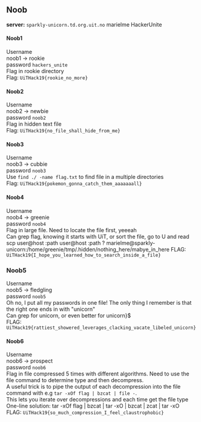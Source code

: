 ## Noob

**server:** `sparkly-unicorn.td.org.uit.no`
marielme HackerUnite
#### Noob1
Username <br>
noob1 -> rookie <br> 
password `hackers_unite` <br> 
Flag in rookie directory <br> 
Flag: `UiTHack19{rookie_no_more}`

#### Noob2
Username <br> 
noob2 -> newbie <br> 
password `noob2` <br> 
Flag in hidden text file <br> 
Flag: `UiTHack19{no_file_shall_hide_from_me}`

#### Noob3
Username <br> 
noob3 -> cubbie <br> 
password `noob3` <br> 
Use `find ./ -name flag.txt` to find file in a multiple directories  <br> 
Flag: `UiTHack19{pokemon_gonna_catch_them_aaaaaaall}` 

#### Noob4
Username <br> 
noob4 -> greenie <br> 
password `noob4` <br> 
Flag in large file. Need to locate the file first, yeeeah <br> 
Can grep flag, knowing it starts with UiT, or sort the file, go to U and read <br> 
scp user@host :path user@host :path ?
marielme@sparkly-unicorn:/home/greenie/tmp/.hidden/nothing_here/mabye_in_here
FLAG: `UiTHack19{I_hope_you_learned_how_to_search_inside_a_file}`

### Noob5
Username <br> 
noob5 -> fledgling <br> 
password `noob5` <br> 
Oh no, I put all my passwords in one file! The only thing I remember is that the right one ends in with "unicorn" <br>
Can grep for unicorn, or even better for unicorn}$ <br>
FLAG: `UiTHack19{rattiest_showered_leverages_clacking_vacate_libeled_unicorn}`

#### Noob6
Username <br> 
noob6 -> prospect <br> 
password `noob6` <br> 
Flag in file compressed 5 times with different algorithms. Need to use the file command to determine type and then decompress. <br>
A useful trick is to pipe the output of each decompression into the file command with e.g `tar -xOf flag | bzcat | file -`. <br>
This lets you iterate over decompressions and each time get the file type <br>
One-line solution: tar -xOf flag | bzcat | tar -xO | bzcat | zcat | tar -xO <br>
FLAG: `UiTHack19{so_much_compression_I_feel_claustrophobic}`
